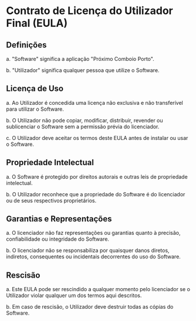 # Contrato de Licença do Utilizador Final (EULA)
## Definições
a. "Software" significa a aplicação "Próximo Comboio Porto".

b. "Utilizador" significa qualquer pessoa que utilize o Software.

## Licença de Uso
a. Ao Utilizador é concedida uma licença não exclusiva e não transferível para utilizar o Software.

b. O Utilizador não pode copiar, modificar, distribuir, revender ou sublicenciar o Software sem a permissão prévia do licenciador.

c. O Utilizador deve aceitar os termos deste EULA antes de instalar ou usar o Software.

## Propriedade Intelectual
a. O Software é protegido por direitos autorais e outras leis de propriedade intelectual.

b. O Utilizador reconhece que a propriedade do Software é do licenciador ou de seus respectivos proprietários.

## Garantias e Representações
a. O licenciador não faz representações ou garantias quanto à precisão, confiabilidade ou integridade do Software.

b. O licenciador não se responsabiliza por quaisquer danos diretos, indiretos, consequentes ou incidentais decorrentes do uso do Software.

## Rescisão
a. Este EULA pode ser rescindido a qualquer momento pelo licenciador se o Utilizador violar qualquer um dos termos aqui descritos.

b. Em caso de rescisão, o Utilizador deve destruir todas as cópias do Software.
